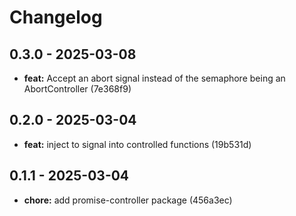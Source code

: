 # Changelog

## 0.3.0 - 2025-03-08

- __feat:__ Accept an abort signal instead of the semaphore being an AbortController (7e368f9)

## 0.2.0 - 2025-03-04

- __feat:__ inject to signal into controlled functions (19b531d)

## 0.1.1 - 2025-03-04

- __chore:__ add promise-controller package (456a3ec)
